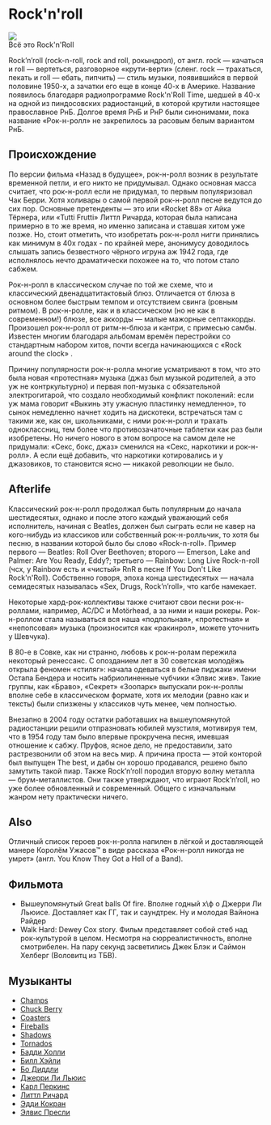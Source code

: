 # Rock'n'roll

![](http://lurkmore.so/images/thumb/4/42/Rock-N-Roll_Theatre.jpg/520px-Rock-N-Roll_Theatre.jpg)  
Всё это Rock'n'Roll

Rock’n’roll (rock-n-roll, rock and roll, рокындрол), от англ. rock — качаться 
и roll — вертеться, разговорное «крути-верти» (сленг. rock — трахаться, пекать 
и roll — ебать, пипчить) — стиль музыки, появившийся в первой половине 1950-х, 
а зачатки его еще в конце 40-х в Америке. Название появилось благодаря 
радиопрограмме Rock'n'Roll Time, шедшей в 40-х на одной из пиндосовских 
радиостанций, в которой крутили настоящее православное РнБ. Долгое время РнБ и 
РнР были синонимами, пока название «Рок-н-ролл» не закрепилось за расовым 
белым вариантом РнБ.

## Происхождение

По версии фильма «Назад в будущее», рок-н-ролл возник в результате временной 
петли, и его никто не придумывал. Однако основная масса считает, что 
рок-н-ролл если не придумал, то первым популяризовал Чак Берри. Хотя холивары 
о самой первой рок-н-ролл песне ведутся до сих пор. Основные претенденты — это 
или «Rocket 88» от Айка Тёрнера, или «Tutti Frutti» Литтл Ричарда, которая 
была написана примерно в то же время, но именно записана и ставшая хитом уже 
позже. Но, стоит отметить, что изобретать рок-н-ролл нигги принялись как 
минимум в 40х годах - по крайней мере, анонимусу доводилось слышать запись 
безвестного чёрного игруна аж 1942 года, где исполнялось нечто драматически 
похожее на то, что потом стало сабжем.

Рок-н-ролл в классическом случае по той же схеме, что и классический 
двенадцатитактовый блюз. Отличается от блюза в основном более быстрым темпом и 
отсутствием свинга (ровным ритмом). В рок-н-ролле, как и в классическом (но не 
как в современном!) блюзе, все аккорды — малые мажорные септаккорды. Произошел 
рок-н-ролл от ритм-н-блюза и кантри, с примесью самбы. Известен многим 
благодаря альбомам времён перестройки со стандартным набором хитов, почти 
всегда начинающихся с «Rock around the clock» .

Причину популярности рок-н-ролла многие усматривают в том, что это была новая 
«протестная» музыка (джаз был музыкой родителей, а это уж не контркультурно) и 
первая поп-музыка с обязательной электрогитарой, что создало необходимый 
конфликт поколений: если уж мама говорит «Выкинь эту ужасную пластинку 
немедленно», то сынок немедленно начнет ходить на дискотеки, встречаться там с 
такими же, как он, школьниками, с ними рок-н-ролл и трахать одноклассниц, тем 
более что противозачаточные таблетки как раз были изобретены. Но ничего нового 
в этом вопросе на самом деле не придумали: «Секс, бокс, джаз» сменился на 
«Секс, наркотики и рок-н-ролл». А если ещё добавить, что наркотики 
котировались и у джазовиков, то становится ясно — никакой революции не было.

## Afterlife

Классический рок-н-ролл продолжал быть популярным до начала шестидесятых, 
однако и после этого каждый уважающий себя исполнитель, начиная с Beatles, 
должен был сыграть если не кавер на кого-нибудь из классиков или собственный 
рок-н-ролльчик, то хотя бы песню, в названии которой было бы слово 
«Rock-n-roll». Пример первого — Beatles: Roll Over Beethoven; второго — 
Emerson, Lake and Palmer: Are You Ready, Eddy?; третьего — Rainbow: Long Live 
Rock-n-roll (чсх, у Rainbow есть и «чистый» RnR в песне If You Don't Like 
Rock'n'Roll). Собственно говоря, эпоха конца шестидесятых — начала семидесятых 
называлась «Sex, Drugs, Rock’n’roll», что кагбе намекает.

Некоторые хард-рок-коллективы также считают свои песни рок-н-роллами, 
например, AC/DC и Motörhead, а за ними и наши рокеры. Рок-н-роллом стала 
называться вся наша «подпольная», «протестная» и «непопсовая» музыка 
(произносится как «ракинрол», можете уточнить у Шевчука).

В 80-е в Совке, как ни странно, любовь к рок-н-ролам пережила некоторый 
ренессанс. С опозданием лет в 30 советская молодёжь открыла феномен «стиляг»: 
начала одеваться в белые пиджаки имени Остапа Бендера и носить набриолиненные 
чубчики «Элвис жив». Такие группы, как «Браво», «Секрет» «Зоопарк» выпускали 
рок-н-роллы вполне себе в классическом формате, хотя их мелодии (равно как и 
тексты) были спизжены у классиков чуть менее, чем полностью.

Внезапно в 2004 году остатки работавших на вышеупомянутой радиостанции решили 
отпразновать юбилей музстиля, мотивируя тем, что в 1954 году там было впервые 
прокручена песня, имевшая отношение к сабжу. Пруфов, ясное дело, не 
предоставили, зато растрезвонили об этом на весь мир. А причина проста — этой 
конторой был выпущен The best, и дабы он хорошо продавался, решено было 
замутить такой пиар. Также Rock’n’roll породил вторую волну металла — 
брум-металлистов. Они также утверждают, что играют Rock’n’roll, но уже более 
обновленный и современный. Общего с изначальным жанром нету практически ничего.

## Also

Отличный список героев рок-н-ролла напилен в лёгкой и доставляющей манере 
Королём Ужасов™ в виде рассказа «Рок-н-ролл никогда не умрет» (англ. You Know 
They Got a Hell of a Band).

## Фильмота

* Вышеупомянутый Great balls Of fire. Вполне годный х\ф о Джерри Ли Льюисе. 
Доставляет как ГГ, так и саундтрек. Ну и молодая Вайнона Райдер
* Walk Hard: Dewey Cox story. Фильм представляет собой стеб над рок-культурой 
в целом. Несмотря на сюрреалистичность, вполне смотрибелен. На пару секунд 
засветились Джек Блэк и Саймон Хелберг (Воловитц из ТБВ).

## Музыканты

* [Champs](../../artists/Champs)
* [Chuck Berry](../../artists/Chuck%20Berry)
* [Coasters](../../artists/Coasters)
* [Fireballs](../../artists/Fireballs)
* [Shadows](../../artists/Shadows)
* [Tornados](../../artists/Tornados)
* [Бадди Холли](../../artists/Buddy%20Holly)
* [Билл Хэйли](../../artists/Bill%20Haley)
* [Бо Диддли](../../artists/Bo%20Diddley)
* [Джерри Ли Льюис](../../artists/Jerry%20Lee%20Lewis)
* [Карл Перкинс](../../artists/Carl%20Perkins)
* [Литтл Ричард](../../artists/Little%20Richard)
* [Эдди Кокран](../../artists/Eddie%20Cochran)
* [Элвис Пресли](../../artists/Elvis%20Presley)
